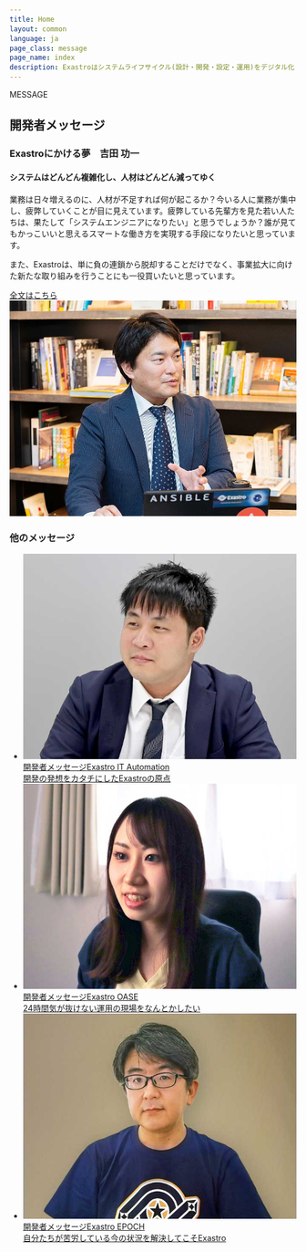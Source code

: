 ```yaml
---
title: Home
layout: common
language: ja
page_class: message
page_name: index
description: Exastroはシステムライフサイクル(設計・開発・設定・運用)をデジタル化・自動化・省力化することを目的としたオープンソースのソフトウェアスイートです。
---
```

<!--
##################################################
   開発者メッセージ
##################################################
-->
<section id="homeMessage" class="homeArticle">
    <div class="homeArticle-Header">
        <div class="homeArticle-Type"><span>MESSAGE</span></div>
        <h2 class="homeArticle-Title">開発者メッセージ</h2>
    </div>
    <div class="homeArticle-Body">
        <div class="homeMessage-Main">
            <div class="homeMessage-Body">
                <h3 class="homeMessage-Body-Title">Exastroにかける夢<span>　吉田 功一</span></h3>
                <h4 class="homeMessage-Body-SubTitle">システムはどんどん複雑化し、人材はどんどん減ってゆく</h4>
                <p class="homeMessage-Body-Par">業務は日々増えるのに、人材が不足すれば何が起こるか？今いる人に業務が集中し、疲弊していくことが目に見えています。疲弊している先輩方を見た若い人たちは、果たして「システムエンジニアになりたい」と思うでしょうか？誰が見てもかっこいいと思えるスマートな働き方を実現する手段になりたいと思っています。</p>
                <p class="homeMessage-Body-Par">また、Exastroは、単に負の連鎖から脱却することだけでなく、事業拡大に向けた新たな取り組みを行うことにも一役買いたいと思っています。</p>
                <div class="homeMessage-Body-Goto"><a class="homeMessage-Body-Link touch" href="/message/exastro_ja.html">全文はこちら <i class="fa-solid fa-angle-right"></i></a></div>
            </div>
            <div class="homeMessage-Image">
                <img class="homeMessage-Image-Img" src="/assets/img/homeMessage.jpg" alt="吉田 功一">
            </div>
        </div>
        <div class="homeMessage-Suite">
            <h3 class="homeMessage-Suite-Other">他のメッセージ</h3>
            <ul class="homeMessage-Suite-List">
                <li class="homeMessage-Suite-Item"><a class="homeMessage-Suite-Link ita touch" href="/message/ita_ja.html">
                    <div class="homeMessage-Suite-Photo"><img class="homeMessage-Suite-Img" alt="脇谷 徹" src="/message/img/thoughtMenu02.jpg"></div>
                    <div class="homeMessage-Suite-Text">
                        <div class="homeMessage-Suite-Title"><span>開発者メッセージ</span>Exastro IT Automation</div>
                        <div class="homeMessage-Suite-SubTitle">開発の発想をカタチにしたExastroの原点</div>
                    </div>
                </a></li>
                <li class="homeMessage-Suite-Item"><a class="homeMessage-Suite-Link oase touch" href="/message/oase_ja.html">
                    <div class="homeMessage-Suite-Photo"><img class="homeMessage-Suite-Img" alt="河野 友生子" src="/message/img/thoughtMenu03.jpg"></div>
                    <div class="homeMessage-Suite-Text">
                        <div class="homeMessage-Suite-Title"><span>開発者メッセージ</span>Exastro OASE</div>
                        <div class="homeMessage-Suite-SubTitle">24時間気が抜けない運用の現場をなんとかしたい</div>
                    </div>
                </a></li>
                <li class="homeMessage-Suite-Item"><a class="homeMessage-Suite-Link epoch touch" href="/message/epoch_ja.html">
                    <div class="homeMessage-Suite-Photo"><img class="homeMessage-Suite-Img" alt="塩田 聡" src="/message/img/thoughtMenu04.jpg"></div>
                    <div class="homeMessage-Suite-Text">
                        <div class="homeMessage-Suite-Title"><span>開発者メッセージ</span>Exastro EPOCH</div>
                        <div class="homeMessage-Suite-SubTitle">自分たちが苦労している今の状況を解決してこそExastro</div>
                    </div>
                </a></li>
            </ul>
        </div>
    </div>
</section>